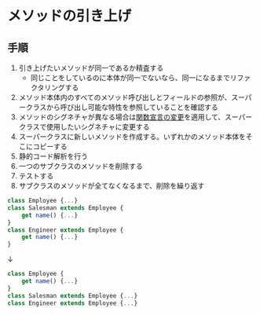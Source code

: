 # メソッドの引き上げ

## 手順
1. 引き上げたいメソッドが同一であるか精査する
   - 同じことをしているのに本体が同一でないなら、同一になるまでリファクタリングする
2. メソッド本体内のすべてのメソッド呼び出しとフィールドの参照が、スーパークラスから呼び出し可能な特性を参照していることを確認する
3. メソッドのシグネチャが異なる場合は[関数宣言の変更](関数宣言の変更.md)を適用して、スーパークラスで使用したいシグネチャに変更する
4. スーパークラスに新しいメソッドを作成する。いずれかのメソッド本体をそこにコピーする
5. 静的コード解析を行う
6. 一つのサブクラスのメソッドを削除する
7. テストする
8. サブクラスのメソッドが全てなくなるまで、削除を繰り返す

```js
class Employee {...}
class Salesman extends Employee {
	get name() {...}
}
class Engineer extends Employee {
	get name() {...}
}
```
↓
```js
class Employee {
	get name() {...}
}
class Salesman extends Employee {...}
class Engineer extends Employee {...}
```